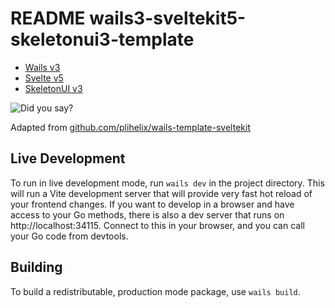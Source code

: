 # README wails3-sveltekit5-skeletonui3-template

- [Wails v3](https://wails.io/docs/next/introduction)
- [Svelte v5](https://sveltekit.io/blog/svelte-5)
- [SkeletonUI v3](https://next.skeleton.dev/)

![Did you say?](https://sveltekit.io/post-images/svelte-5/did-you-say-svelte-5-is-coming.jpg "did you say")

Adapted from [github.com/plihelix/wails-template-sveltekit](https://github.com/plihelix/wails-template-sveltekit)

## Live Development

To run in live development mode, run `wails dev` in the project directory. This will run a Vite development
server that will provide very fast hot reload of your frontend changes. If you want to develop in a browser
and have access to your Go methods, there is also a dev server that runs on http://localhost:34115. Connect
to this in your browser, and you can call your Go code from devtools.

## Building

To build a redistributable, production mode package, use `wails build`.
